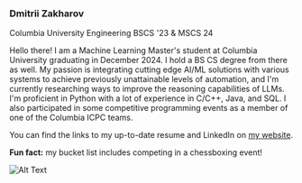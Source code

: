 ### Dmitrii Zakharov
Columbia University Engineering BSCS '23 & MSCS 24

Hello there! I am a Machine Learning Master's student at Columbia University graduating in December 2024. I hold a BS CS degree from there as well. My passion is integrating cutting edge AI/ML solutions with various systems to achieve previously unattainable levels of automation, and I'm currently researching ways to improve the reasoning capabilities of LLMs. I'm proficient in Python with a lot of experience in C/C++, Java, and SQL.
I also participated in some competitive programming events as a member of one of the Columbia ICPC teams.

You can find the links to my up-to-date resume and LinkedIn on [my website](https://dmitrii.tech).

**Fun fact:** my bucket list includes competing in a chessboxing event!

![Alt Text](https://media.giphy.com/media/3o7btXnOjI9ZJfWpi0/giphy.gif)
<!--
**r1p71d3/r1p71d3** is a ✨ _special_ ✨ repository because its `README.md` (this file) appears on your GitHub profile.

Here are some ideas to get you started:

- 🔭 I’m currently working on ...
- 🌱 I’m currently learning ...
- 👯 I’m looking to collaborate on ...
- 🤔 I’m looking for help with ...
- 💬 Ask me about ...
- 📫 How to reach me: ...
- 😄 Pronouns: ...
- ⚡ Fun fact: ...
-->


